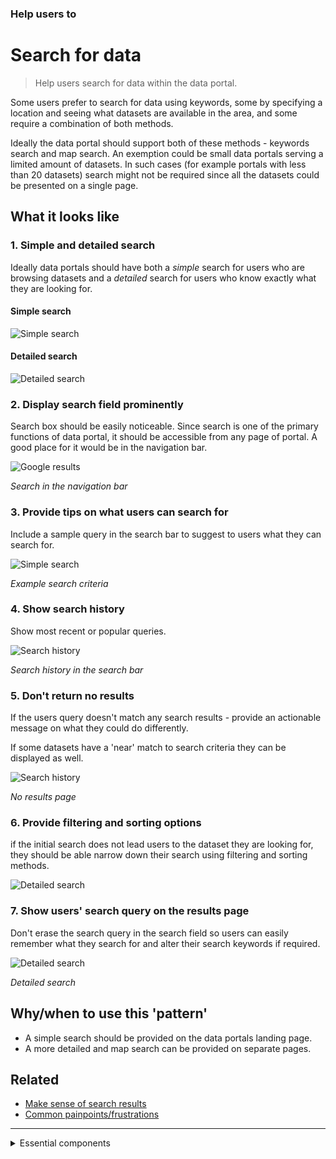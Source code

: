 ### Help users to
# Search for data

> Help users search for data within the data portal. 

Some users prefer to search for data using keywords, some by specifying a location and seeing what datasets are available in the area, and some require a combination of both methods.

Ideally the data portal should support both of these methods - keywords search and map search. An exemption could be small data portals serving a limited amount of datasets. In such cases (for example portals with less than 20 datasets) search might not be required since all the datasets could be presented on a single page.

## What it looks like

### 1. Simple and detailed search

Ideally data portals should have both a *simple* search for users who are browsing datasets and a *detailed* search for users who know exactly what they are looking for.

<!-- tabs:start -->

#### **Simple search**

![Simple search](../../_media/search-for-data/simple-search.png)

#### **Detailed search**

![Detailed search](../../_media/search-for-data/detailed-search.png)


<!-- tabs:end -->

### 2. Display search field prominently

Search box should be easily noticeable. Since search is one of the primary functions of data portal, it should be accessible from any page of portal. A good place for it would be in the navigation bar.

<div class="image-container">

![Google results](../../_media/search-for-data/navbar-search.png)

*Search in the navigation bar*

</div>

### 3. Provide tips on what users can search for

Include a sample query in the search bar to suggest to users what they can search for.

![Simple search](../../_media/search-for-data/search-bar.png)

*Example search criteria*

### 4. Show search history

Show most recent or popular queries.

![Search history](../../_media/search-for-data/search-history.png)

*Search history in the search bar*

### 5. Don't return no results

If the users query doesn't match any search results - provide an actionable message on what they could do differently.

If some datasets have a 'near' match to search criteria they can be displayed as well.

![Search history](../../_media/search-for-data/no-results.png)

*No results page*

### 6. Provide filtering and sorting options

if the initial search does not lead users to the dataset they are looking for, they should be able narrow down their search using filtering and sorting methods.

![Detailed search](../../_media/search-for-data/detailed-search.png)

### 7. Show users' search query on the results page

Don't erase the search query in the search field so users can easily remember what they search for and alter their search keywords if required.

![Detailed search](../../_media/search-for-data/search-results.png)

*Detailed search*

## Why/when to use this 'pattern'

* A simple search should be provided on the data portals landing page. 
* A more detailed and map search can be provided on separate pages.

## Related

* [Make sense of search results](main-content/steps/make-sense-of-search-results)
* [Common painpoints/frustrations](main-content/introduction#2-search-within-data-portal)

<!-- <p class="link1"><a href="#/main-content/introduction?id=_2-search-within-data-portal" >Common painpoints/frustrations</a></p> -->

---

<!-- Additional information can be presented in dropdown menus -->

<details>
<summary>Essential components</summary>
<br>

Below is a checklist of components/information that are relevant for this task.

These components can be arranged in many ways, but the ones with highest relevance should be the most visible/accessible.

?> 1 - high relevance, 2 - medium relevance, 3 - low relevance

<!-- Table of component start -->

| Component       | Description                                                               | Relevance |
|-----------------|---------------------------------------------------------------------------|:---------:|
| Homepage search | Simple search on data portals homepage                                    |     1     |
| Navbar search   | A search bar that's accessible from any page                              |     2     |
| Detailed search | A more detailed search page with additional filtering and sorting options |     1     |
| Data filtering  | An option to filter search results                                        |     2     |
| Data sorting    | An option to sort data search reults                                      |     1     |

</details>

